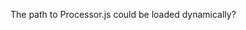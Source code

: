 
The path to Processor.js could be loaded dynamically?

```Failed to load from /home/danny/github-danny/transmissions/src/applications/test_module-load/processors: Cannot find module '/home/danny/github-danny/transmissions/transmissions/src/processors/base/Processor.js' imported from /home/danny/github-danny/transmissions/src/applications/test_module-load/processors/Concat.js
```

